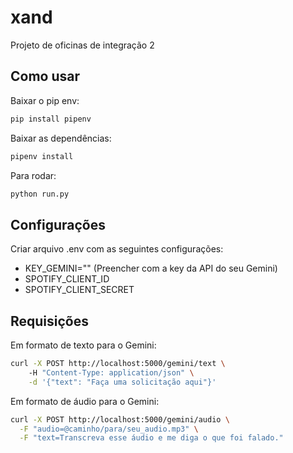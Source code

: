 # xand
Projeto de oficinas de integração 2

## Como usar
Baixar o pip env:

```bash
pip install pipenv
```

Baixar as dependências:

```bash
pipenv install
```

Para rodar:

```bash
python run.py
```

## Configurações

Criar arquivo .env com as seguintes configurações:
- KEY_GEMINI="" (Preencher com a key da API do seu Gemini)
- SPOTIFY_CLIENT_ID
- SPOTIFY_CLIENT_SECRET

## Requisições

Em formato de texto para o Gemini:

```bash
curl -X POST http://localhost:5000/gemini/text \ 
    -H "Content-Type: application/json" \
    -d '{"text": "Faça uma solicitação aqui"}'
```

Em formato de áudio para o Gemini:
```bash
curl -X POST http://localhost:5000/gemini/audio \
  -F "audio=@caminho/para/seu_audio.mp3" \
  -F "text=Transcreva esse áudio e me diga o que foi falado."
```